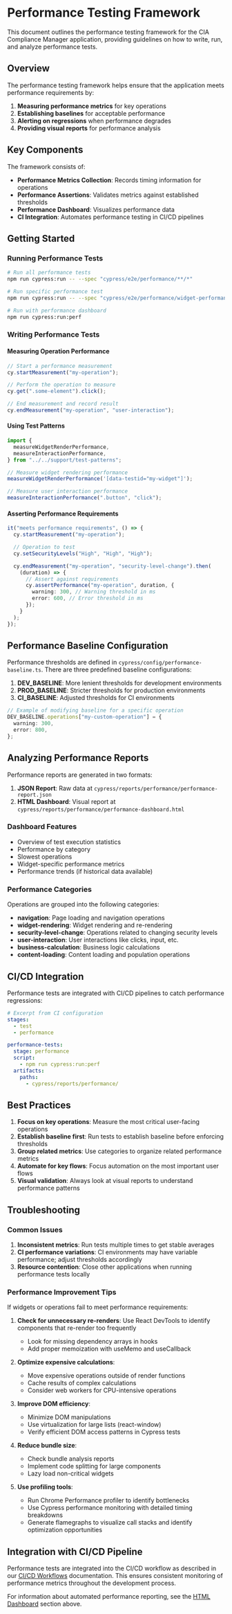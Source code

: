 # Performance Testing Framework

This document outlines the performance testing framework for the CIA Compliance Manager application, providing guidelines on how to write, run, and analyze performance tests.

## Overview

The performance testing framework helps ensure that the application meets performance requirements by:

1. **Measuring performance metrics** for key operations
2. **Establishing baselines** for acceptable performance
3. **Alerting on regressions** when performance degrades
4. **Providing visual reports** for performance analysis

## Key Components

The framework consists of:

- **Performance Metrics Collection**: Records timing information for operations
- **Performance Assertions**: Validates metrics against established thresholds
- **Performance Dashboard**: Visualizes performance data
- **CI Integration**: Automates performance testing in CI/CD pipelines

## Getting Started

### Running Performance Tests

```bash
# Run all performance tests
npm run cypress:run -- --spec "cypress/e2e/performance/**/*"

# Run specific performance test
npm run cypress:run -- --spec "cypress/e2e/performance/widget-performance.cy.ts"

# Run with performance dashboard
npm run cypress:run:perf
```

### Writing Performance Tests

#### Measuring Operation Performance

```typescript
// Start a performance measurement
cy.startMeasurement("my-operation");

// Perform the operation to measure
cy.get(".some-element").click();

// End measurement and record result
cy.endMeasurement("my-operation", "user-interaction");
```

#### Using Test Patterns

```typescript
import {
  measureWidgetRenderPerformance,
  measureInteractionPerformance,
} from "../../support/test-patterns";

// Measure widget rendering performance
measureWidgetRenderPerformance('[data-testid="my-widget"]');

// Measure user interaction performance
measureInteractionPerformance(".button", "click");
```

#### Asserting Performance Requirements

```typescript
it("meets performance requirements", () => {
  cy.startMeasurement("my-operation");

  // Operation to test
  cy.setSecurityLevels("High", "High", "High");

  cy.endMeasurement("my-operation", "security-level-change").then(
    (duration) => {
      // Assert against requirements
      cy.assertPerformance("my-operation", duration, {
        warning: 300, // Warning threshold in ms
        error: 600, // Error threshold in ms
      });
    }
  );
});
```

## Performance Baseline Configuration

Performance thresholds are defined in `cypress/config/performance-baseline.ts`. There are three predefined baseline configurations:

1. **DEV_BASELINE**: More lenient thresholds for development environments
2. **PROD_BASELINE**: Stricter thresholds for production environments
3. **CI_BASELINE**: Adjusted thresholds for CI environments

```typescript
// Example of modifying baseline for a specific operation
DEV_BASELINE.operations["my-custom-operation"] = {
  warning: 300,
  error: 800,
};
```

## Analyzing Performance Reports

Performance reports are generated in two formats:

1. **JSON Report**: Raw data at `cypress/reports/performance/performance-report.json`
2. **HTML Dashboard**: Visual report at `cypress/reports/performance/performance-dashboard.html`

### Dashboard Features

- Overview of test execution statistics
- Performance by category
- Slowest operations
- Widget-specific performance metrics
- Performance trends (if historical data available)

### Performance Categories

Operations are grouped into the following categories:

- **navigation**: Page loading and navigation operations
- **widget-rendering**: Widget rendering and re-rendering
- **security-level-change**: Operations related to changing security levels
- **user-interaction**: User interactions like clicks, input, etc.
- **business-calculation**: Business logic calculations
- **content-loading**: Content loading and population operations

## CI/CD Integration

Performance tests are integrated with CI/CD pipelines to catch performance regressions:

```yaml
# Excerpt from CI configuration
stages:
  - test
  - performance

performance-tests:
  stage: performance
  script:
    - npm run cypress:run:perf
  artifacts:
    paths:
      - cypress/reports/performance/
```

## Best Practices

1. **Focus on key operations**: Measure the most critical user-facing operations
2. **Establish baseline first**: Run tests to establish baseline before enforcing thresholds
3. **Group related metrics**: Use categories to organize related performance metrics
4. **Automate for key flows**: Focus automation on the most important user flows
5. **Visual validation**: Always look at visual reports to understand performance patterns

## Troubleshooting

### Common Issues

1. **Inconsistent metrics**: Run tests multiple times to get stable averages
2. **CI performance variations**: CI environments may have variable performance; adjust thresholds accordingly
3. **Resource contention**: Close other applications when running performance tests locally

### Performance Improvement Tips

If widgets or operations fail to meet performance requirements:

1. **Check for unnecessary re-renders**: Use React DevTools to identify components that re-render too frequently

   - Look for missing dependency arrays in hooks
   - Add proper memoization with useMemo and useCallback

2. **Optimize expensive calculations**:

   - Move expensive operations outside of render functions
   - Cache results of complex calculations
   - Consider web workers for CPU-intensive operations

3. **Improve DOM efficiency**:

   - Minimize DOM manipulations
   - Use virtualization for large lists (react-window)
   - Verify efficient DOM access patterns in Cypress tests

4. **Reduce bundle size**:

   - Check bundle analysis reports
   - Implement code splitting for large components
   - Lazy load non-critical widgets

5. **Use profiling tools**:
   - Run Chrome Performance profiler to identify bottlenecks
   - Use Cypress performance monitoring with detailed timing breakdowns
   - Generate flamegraphs to visualize call stacks and identify optimization opportunities

## Integration with CI/CD Pipeline

Performance tests are integrated into the CI/CD workflow as described in our [CI/CD Workflows](https://github.com/Hack23/cia-compliance-manager/blob/main/docs/architecture/WORKFLOWS.md) documentation. This ensures consistent monitoring of performance metrics throughout the development process.

For information about automated performance reporting, see the [HTML Dashboard](#analyzing-performance-reports) section above.
